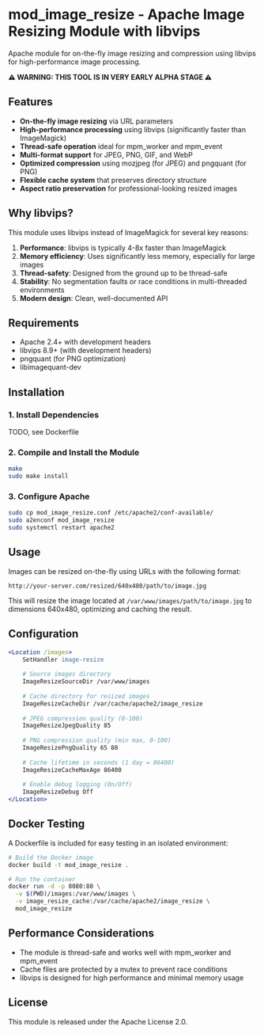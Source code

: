 # mod_image_resize - Apache Image Resizing Module with libvips

Apache module for on-the-fly image resizing and compression using libvips for high-performance image processing.

**⚠️ WARNING: THIS TOOL IS IN VERY EARLY ALPHA STAGE ⚠️**

## Features

- **On-the-fly image resizing** via URL parameters
- **High-performance processing** using libvips (significantly faster than ImageMagick)
- **Thread-safe operation** ideal for mpm_worker and mpm_event
- **Multi-format support** for JPEG, PNG, GIF, and WebP
- **Optimized compression** using mozjpeg (for JPEG) and pngquant (for PNG)
- **Flexible cache system** that preserves directory structure
- **Aspect ratio preservation** for professional-looking resized images

## Why libvips?

This module uses libvips instead of ImageMagick for several key reasons:

1. **Performance**: libvips is typically 4-8x faster than ImageMagick
2. **Memory efficiency**: Uses significantly less memory, especially for large images
3. **Thread-safety**: Designed from the ground up to be thread-safe
4. **Stability**: No segmentation faults or race conditions in multi-threaded environments
5. **Modern design**: Clean, well-documented API

## Requirements

- Apache 2.4+ with development headers
- libvips 8.9+ (with development headers)
- pngquant (for PNG optimization)
- libimagequant-dev

## Installation

### 1. Install Dependencies

TODO, see Dockerfile

### 2. Compile and Install the Module

```bash
make
sudo make install
```

### 3. Configure Apache

```bash
sudo cp mod_image_resize.conf /etc/apache2/conf-available/
sudo a2enconf mod_image_resize
sudo systemctl restart apache2
```

## Usage

Images can be resized on-the-fly using URLs with the following format:

```
http://your-server.com/resized/640x480/path/to/image.jpg
```

This will resize the image located at `/var/www/images/path/to/image.jpg` to dimensions 640x480, optimizing and caching the result.

## Configuration

```apache
<Location /images>
    SetHandler image-resize
    
    # Source images directory
    ImageResizeSourceDir /var/www/images
    
    # Cache directory for resized images
    ImageResizeCacheDir /var/cache/apache2/image_resize
    
    # JPEG compression quality (0-100)
    ImageResizeJpegQuality 85
    
    # PNG compression quality (min max, 0-100)
    ImageResizePngQuality 65 80
    
    # Cache lifetime in seconds (1 day = 86400)
    ImageResizeCacheMaxAge 86400
    
    # Enable debug logging (On/Off)
    ImageResizeDebug Off
</Location>
```

## Docker Testing

A Dockerfile is included for easy testing in an isolated environment:

```bash
# Build the Docker image
docker build -t mod_image_resize .

# Run the container
docker run -d -p 8080:80 \
  -v $(PWD)/images:/var/www/images \
  -v image_resize_cache:/var/cache/apache2/image_resize \
  mod_image_resize
```

## Performance Considerations

- The module is thread-safe and works well with mpm_worker and mpm_event
- Cache files are protected by a mutex to prevent race conditions
- libvips is designed for high performance and minimal memory usage

## License

This module is released under the Apache License 2.0.

